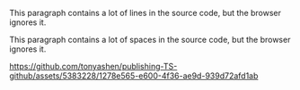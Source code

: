 <p>
This paragraph
contains a lot of lines
in the source code,
but the browser
ignores it.
</p>

<p>
This paragraph
contains         a lot of spaces
in the source         code,
but the        browser
ignores it.
</p>

https://github.com/tonyashen/publishing-TS-github/assets/5383228/1278e565-e600-4f36-ae9d-939d72afd1ab

